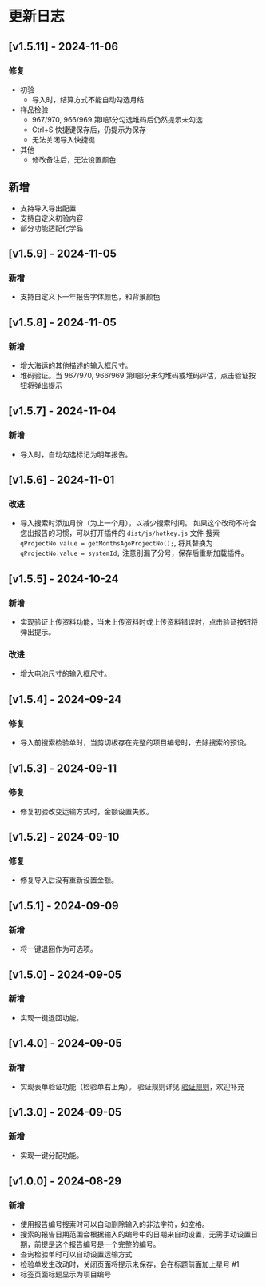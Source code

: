# 更新日志

## [v1.5.11] - 2024-11-06
### 修复
- 初验
  - 导入时，结算方式不能自动勾选月结
- 样品检验
  - 967/970, 966/969 第II部分勾选堆码后仍然提示未勾选
  - Ctrl+S 快捷键保存后，仍提示为保存
  - 无法关闭导入快捷键
- 其他
  - 修改备注后，无法设置颜色

## 新增
- 支持导入导出配置
- 支持自定义初验内容
- 部分功能适配化学品

## [v1.5.9] - 2024-11-05
### 新增
- 支持自定义下一年报告字体颜色，和背景颜色

## [v1.5.8] - 2024-11-05
### 新增
- 增大海运的其他描述的输入框尺寸。
- 堆码验证。当 967/970, 966/969 第II部分未勾堆码或堆码评估，点击验证按钮将弹出提示

## [v1.5.7] - 2024-11-04
### 新增
- 导入时，自动勾选标记为明年报告。

## [v1.5.6] - 2024-11-01
### 改进
- 导入搜索时添加月份（为上一个月），以减少搜索时间。
  如果这个改动不符合您出报告的习惯，可以打开插件的 `dist/js/hotkey.js` 文件
  搜索 `qProjectNo.value = getMonthsAgoProjectNo();`, 将其替换为 `qProjectNo.value = systemId;`
  注意别漏了分号，保存后重新加载插件。

## [v1.5.5] - 2024-10-24
### 新增
- 实现验证上传资料功能，当未上传资料时或上传资料错误时，点击验证按钮将弹出提示。

### 改进
- 增大电池尺寸的输入框尺寸。

## [v1.5.4] - 2024-09-24
### 修复
- 导入前搜索检验单时，当剪切板存在完整的项目编号时，去除搜索的预设。

## [v1.5.3] - 2024-09-11
### 修复
- 修复初验改变运输方式时，金额设置失败。

## [v1.5.2] - 2024-09-10
### 修复
- 修复导入后没有重新设置金额。

## [v1.5.1] - 2024-09-09
### 新增
- 将一键退回作为可选项。

## [v1.5.0] - 2024-09-05
### 新增
- 实现一键退回功能。

## [v1.4.0] - 2024-09-05
### 新增
- 实现表单验证功能（检验单右上角）。
  验证规则详见 [验证规则](/rule)，欢迎补充

## [v1.3.0] - 2024-09-05
### 新增
- 实现一键分配功能。

## [v1.0.0] - 2024-08-29
### 新增
- 使用报告编号搜索时可以自动删除输入的非法字符，如空格。
- 搜索的报告日期范围会根据输入的编号中的日期来自动设置，无需手动设置日期，前提是这个报告编号是一个完整的编号。
- 查询检验单时可以自动设置运输方式
- 检验单发生改动时，关闭页面将提示未保存，会在标题前面加上星号 #1
- 标签页面标题显示为项目编号
